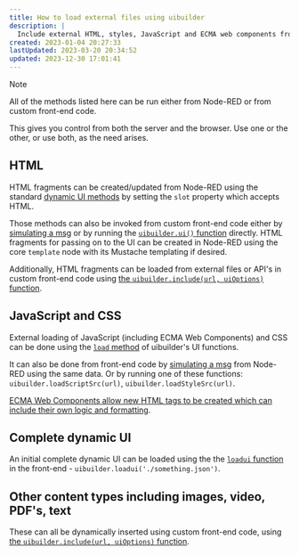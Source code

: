 ```yaml
---
title: How to load external files using uibuilder
description: |
  Include external HTML, styles, JavaScript and ECMA web components from external files.
created: 2023-01-04 20:27:33
lastUpdated: 2023-03-20 20:34:52
updated: 2023-12-30 17:01:41
---
```


> [!NOTE]
> All of the methods listed here can be run either from Node-RED or from custom front-end code.
>
> This gives you control from both the server and the browser. Use one or the other, or use both, as the need arises.

## HTML

HTML fragments can be created/updated from Node-RED using the standard [dynamic UI methods]() by setting the `slot` property which accepts HTML. 

Those methods can also be invoked from custom front-end code either by [simulating a msg](client-docs/features#set-function) or by running the [`uibuilder.ui()` function](client-docs/functions#uijson-directly-manage-ui-via-json) directly. HTML fragments for passing on to the UI can be created in Node-RED using the core `template` node with its Mustache templating if desired.

Additionally, HTML fragments can be loaded from external files or API's in custom front-end code using [the `uibuilder.include(url, uiOptions)` function](client-docs/functions#includeurl-id-parentselector---insert-an-external-file-into-the-web-page).

## JavaScript and CSS

External loading of JavaScript (including ECMA Web Components) and CSS can be done using the [`load` method](client-docs/config-driven-ui.md#method-load) of uibuilder's UI functions. 

It can also be done from front-end code by [simulating a msg](client-docs/features#set-function) from Node-RED using the same data. Or by running one of these functions: `uibuilder.loadScriptSrc(url)`, `uibuilder.loadStyleSrc(url)`.

[ECMA Web Components allow new HTML tags to be created which can include their own logic and formatting](https://github.com/TotallyInformation/web-components).

## Complete dynamic UI

An initial complete dynamic UI can be loaded using the the [`loadui` function](client-docs/functions#loaduiurl-load-a-dynamic-ui-from-a-json-web-reponse) in the front-end - `uibuilder.loadui('./something.json')`.

## Other content types including images, video, PDF's, text

These can all be dynamically inserted using custom front-end code, using [the `uibuilder.include(url, uiOptions)` function](client-docs/functions#includeurl-id-parentselector---insert-an-external-file-into-the-web-page).
